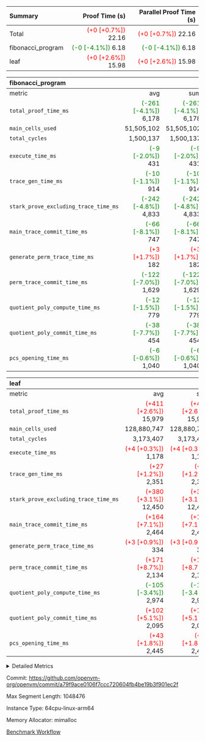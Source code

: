 | Summary | Proof Time (s) | Parallel Proof Time (s) |
|:---|---:|---:|
| Total | <span style='color: red'>(+0 [+0.7%])</span> 22.16 | <span style='color: red'>(+0 [+0.7%])</span> 22.16 |
| fibonacci_program | <span style='color: green'>(-0 [-4.1%])</span> 6.18 | <span style='color: green'>(-0 [-4.1%])</span> 6.18 |
| leaf | <span style='color: red'>(+0 [+2.6%])</span> 15.98 | <span style='color: red'>(+0 [+2.6%])</span> 15.98 |


| fibonacci_program |||||
|:---|---:|---:|---:|---:|
|metric|avg|sum|max|min|
| `total_proof_time_ms ` | <span style='color: green'>(-261 [-4.1%])</span> 6,178 | <span style='color: green'>(-261 [-4.1%])</span> 6,178 | <span style='color: green'>(-261 [-4.1%])</span> 6,178 | <span style='color: green'>(-261 [-4.1%])</span> 6,178 |
| `main_cells_used     ` |  51,505,102 |  51,505,102 |  51,505,102 |  51,505,102 |
| `total_cycles        ` |  1,500,137 |  1,500,137 |  1,500,137 |  1,500,137 |
| `execute_time_ms     ` | <span style='color: green'>(-9 [-2.0%])</span> 431 | <span style='color: green'>(-9 [-2.0%])</span> 431 | <span style='color: green'>(-9 [-2.0%])</span> 431 | <span style='color: green'>(-9 [-2.0%])</span> 431 |
| `trace_gen_time_ms   ` | <span style='color: green'>(-10 [-1.1%])</span> 914 | <span style='color: green'>(-10 [-1.1%])</span> 914 | <span style='color: green'>(-10 [-1.1%])</span> 914 | <span style='color: green'>(-10 [-1.1%])</span> 914 |
| `stark_prove_excluding_trace_time_ms` | <span style='color: green'>(-242 [-4.8%])</span> 4,833 | <span style='color: green'>(-242 [-4.8%])</span> 4,833 | <span style='color: green'>(-242 [-4.8%])</span> 4,833 | <span style='color: green'>(-242 [-4.8%])</span> 4,833 |
| `main_trace_commit_time_ms` | <span style='color: green'>(-66 [-8.1%])</span> 747 | <span style='color: green'>(-66 [-8.1%])</span> 747 | <span style='color: green'>(-66 [-8.1%])</span> 747 | <span style='color: green'>(-66 [-8.1%])</span> 747 |
| `generate_perm_trace_time_ms` | <span style='color: red'>(+3 [+1.7%])</span> 182 | <span style='color: red'>(+3 [+1.7%])</span> 182 | <span style='color: red'>(+3 [+1.7%])</span> 182 | <span style='color: red'>(+3 [+1.7%])</span> 182 |
| `perm_trace_commit_time_ms` | <span style='color: green'>(-122 [-7.0%])</span> 1,629 | <span style='color: green'>(-122 [-7.0%])</span> 1,629 | <span style='color: green'>(-122 [-7.0%])</span> 1,629 | <span style='color: green'>(-122 [-7.0%])</span> 1,629 |
| `quotient_poly_compute_time_ms` | <span style='color: green'>(-12 [-1.5%])</span> 779 | <span style='color: green'>(-12 [-1.5%])</span> 779 | <span style='color: green'>(-12 [-1.5%])</span> 779 | <span style='color: green'>(-12 [-1.5%])</span> 779 |
| `quotient_poly_commit_time_ms` | <span style='color: green'>(-38 [-7.7%])</span> 454 | <span style='color: green'>(-38 [-7.7%])</span> 454 | <span style='color: green'>(-38 [-7.7%])</span> 454 | <span style='color: green'>(-38 [-7.7%])</span> 454 |
| `pcs_opening_time_ms ` | <span style='color: green'>(-6 [-0.6%])</span> 1,040 | <span style='color: green'>(-6 [-0.6%])</span> 1,040 | <span style='color: green'>(-6 [-0.6%])</span> 1,040 | <span style='color: green'>(-6 [-0.6%])</span> 1,040 |

| leaf |||||
|:---|---:|---:|---:|---:|
|metric|avg|sum|max|min|
| `total_proof_time_ms ` | <span style='color: red'>(+411 [+2.6%])</span> 15,979 | <span style='color: red'>(+411 [+2.6%])</span> 15,979 | <span style='color: red'>(+411 [+2.6%])</span> 15,979 | <span style='color: red'>(+411 [+2.6%])</span> 15,979 |
| `main_cells_used     ` |  128,880,747 |  128,880,747 |  128,880,747 |  128,880,747 |
| `total_cycles        ` |  3,173,407 |  3,173,407 |  3,173,407 |  3,173,407 |
| `execute_time_ms     ` | <span style='color: red'>(+4 [+0.3%])</span> 1,178 | <span style='color: red'>(+4 [+0.3%])</span> 1,178 | <span style='color: red'>(+4 [+0.3%])</span> 1,178 | <span style='color: red'>(+4 [+0.3%])</span> 1,178 |
| `trace_gen_time_ms   ` | <span style='color: red'>(+27 [+1.2%])</span> 2,351 | <span style='color: red'>(+27 [+1.2%])</span> 2,351 | <span style='color: red'>(+27 [+1.2%])</span> 2,351 | <span style='color: red'>(+27 [+1.2%])</span> 2,351 |
| `stark_prove_excluding_trace_time_ms` | <span style='color: red'>(+380 [+3.1%])</span> 12,450 | <span style='color: red'>(+380 [+3.1%])</span> 12,450 | <span style='color: red'>(+380 [+3.1%])</span> 12,450 | <span style='color: red'>(+380 [+3.1%])</span> 12,450 |
| `main_trace_commit_time_ms` | <span style='color: red'>(+164 [+7.1%])</span> 2,464 | <span style='color: red'>(+164 [+7.1%])</span> 2,464 | <span style='color: red'>(+164 [+7.1%])</span> 2,464 | <span style='color: red'>(+164 [+7.1%])</span> 2,464 |
| `generate_perm_trace_time_ms` | <span style='color: red'>(+3 [+0.9%])</span> 334 | <span style='color: red'>(+3 [+0.9%])</span> 334 | <span style='color: red'>(+3 [+0.9%])</span> 334 | <span style='color: red'>(+3 [+0.9%])</span> 334 |
| `perm_trace_commit_time_ms` | <span style='color: red'>(+171 [+8.7%])</span> 2,134 | <span style='color: red'>(+171 [+8.7%])</span> 2,134 | <span style='color: red'>(+171 [+8.7%])</span> 2,134 | <span style='color: red'>(+171 [+8.7%])</span> 2,134 |
| `quotient_poly_compute_time_ms` | <span style='color: green'>(-105 [-3.4%])</span> 2,974 | <span style='color: green'>(-105 [-3.4%])</span> 2,974 | <span style='color: green'>(-105 [-3.4%])</span> 2,974 | <span style='color: green'>(-105 [-3.4%])</span> 2,974 |
| `quotient_poly_commit_time_ms` | <span style='color: red'>(+102 [+5.1%])</span> 2,095 | <span style='color: red'>(+102 [+5.1%])</span> 2,095 | <span style='color: red'>(+102 [+5.1%])</span> 2,095 | <span style='color: red'>(+102 [+5.1%])</span> 2,095 |
| `pcs_opening_time_ms ` | <span style='color: red'>(+43 [+1.8%])</span> 2,445 | <span style='color: red'>(+43 [+1.8%])</span> 2,445 | <span style='color: red'>(+43 [+1.8%])</span> 2,445 | <span style='color: red'>(+43 [+1.8%])</span> 2,445 |



<details>
<summary>Detailed Metrics</summary>

| group | num_segments | keygen_time_ms | commit_exe_time_ms |
| --- | --- | --- | --- |
| fibonacci_program | 1 | 341 | 6 | 

| group | air_name | quotient_deg | interactions | constraints |
| --- | --- | --- | --- | --- |
| fibonacci_program | AccessAdapterAir<16> | 2 | 5 | 14 | 
| fibonacci_program | AccessAdapterAir<2> | 2 | 5 | 14 | 
| fibonacci_program | AccessAdapterAir<32> | 2 | 5 | 14 | 
| fibonacci_program | AccessAdapterAir<4> | 2 | 5 | 14 | 
| fibonacci_program | AccessAdapterAir<64> | 2 | 5 | 14 | 
| fibonacci_program | AccessAdapterAir<8> | 2 | 5 | 14 | 
| fibonacci_program | BitwiseOperationLookupAir<8> | 2 | 2 | 4 | 
| fibonacci_program | MemoryMerkleAir<8> | 2 | 4 | 40 | 
| fibonacci_program | PersistentBoundaryAir<8> | 2 | 3 | 6 | 
| fibonacci_program | PhantomAir | 2 | 3 | 5 | 
| fibonacci_program | Poseidon2PeripheryAir<BabyBearParameters>, 1> | 2 | 1 | 286 | 
| fibonacci_program | ProgramAir | 1 | 1 | 4 | 
| fibonacci_program | RangeTupleCheckerAir<2> | 1 | 1 | 4 | 
| fibonacci_program | VariableRangeCheckerAir | 1 | 1 | 4 | 
| fibonacci_program | VmAirWrapper<Rv32BaseAluAdapterAir, BaseAluCoreAir<4, 8> | 2 | 19 | 43 | 
| fibonacci_program | VmAirWrapper<Rv32BaseAluAdapterAir, LessThanCoreAir<4, 8> | 2 | 17 | 39 | 
| fibonacci_program | VmAirWrapper<Rv32BaseAluAdapterAir, ShiftCoreAir<4, 8> | 2 | 23 | 90 | 
| fibonacci_program | VmAirWrapper<Rv32BranchAdapterAir, BranchEqualCoreAir<4> | 2 | 11 | 25 | 
| fibonacci_program | VmAirWrapper<Rv32BranchAdapterAir, BranchLessThanCoreAir<4, 8> | 2 | 13 | 41 | 
| fibonacci_program | VmAirWrapper<Rv32CondRdWriteAdapterAir, Rv32JalLuiCoreAir> | 2 | 10 | 22 | 
| fibonacci_program | VmAirWrapper<Rv32HintStoreAdapterAir, Rv32HintStoreCoreAir> | 2 | 15 | 17 | 
| fibonacci_program | VmAirWrapper<Rv32JalrAdapterAir, Rv32JalrCoreAir> | 2 | 16 | 20 | 
| fibonacci_program | VmAirWrapper<Rv32LoadStoreAdapterAir, LoadSignExtendCoreAir<4, 8> | 2 | 18 | 33 | 
| fibonacci_program | VmAirWrapper<Rv32LoadStoreAdapterAir, LoadStoreCoreAir<4> | 2 | 17 | 38 | 
| fibonacci_program | VmAirWrapper<Rv32MultAdapterAir, DivRemCoreAir<4, 8> | 2 | 25 | 88 | 
| fibonacci_program | VmAirWrapper<Rv32MultAdapterAir, MulHCoreAir<4, 8> | 2 | 24 | 38 | 
| fibonacci_program | VmAirWrapper<Rv32MultAdapterAir, MultiplicationCoreAir<4, 8> | 2 | 19 | 26 | 
| fibonacci_program | VmAirWrapper<Rv32RdWriteAdapterAir, Rv32AuipcCoreAir> | 2 | 11 | 15 | 
| fibonacci_program | VmConnectorAir | 2 | 3 | 9 | 
| leaf | AccessAdapterAir<2> | 4 | 5 | 12 | 
| leaf | AccessAdapterAir<4> | 4 | 5 | 12 | 
| leaf | AccessAdapterAir<8> | 4 | 5 | 12 | 
| leaf | FriReducedOpeningAir | 4 | 35 | 59 | 
| leaf | NativePoseidon2Air<BabyBearParameters>, 1> | 4 | 31 | 302 | 
| leaf | PhantomAir | 4 | 3 | 4 | 
| leaf | ProgramAir | 1 | 1 | 4 | 
| leaf | VariableRangeCheckerAir | 1 | 1 | 4 | 
| leaf | VmAirWrapper<BranchNativeAdapterAir, BranchEqualCoreAir<1> | 2 | 11 | 23 | 
| leaf | VmAirWrapper<JalNativeAdapterAir, JalCoreAir> | 4 | 7 | 6 | 
| leaf | VmAirWrapper<NativeAdapterAir<2, 0>, PublicValuesCoreAir> | 4 | 11 | 23 | 
| leaf | VmAirWrapper<NativeAdapterAir<2, 1>, FieldArithmeticCoreAir> | 4 | 15 | 23 | 
| leaf | VmAirWrapper<NativeLoadStoreAdapterAir<1>, NativeLoadStoreCoreAir<1> | 4 | 19 | 31 | 
| leaf | VmAirWrapper<NativeVectorizedAdapterAir<4>, FieldExtensionCoreAir> | 4 | 15 | 23 | 
| leaf | VmConnectorAir | 4 | 3 | 8 | 
| leaf | VolatileBoundaryAir | 4 | 4 | 16 | 

| group | air_name | idx | rows | prep_cols | perm_cols | main_cols | cells |
| --- | --- | --- | --- | --- | --- | --- | --- |
| leaf | AccessAdapterAir<2> | 0 | 524,288 |  | 16 | 11 | 14,155,776 | 
| leaf | AccessAdapterAir<4> | 0 | 262,144 |  | 16 | 13 | 7,602,176 | 
| leaf | AccessAdapterAir<8> | 0 | 65,536 |  | 16 | 17 | 2,162,688 | 
| leaf | FriReducedOpeningAir | 0 | 131,072 |  | 76 | 64 | 18,350,080 | 
| leaf | NativePoseidon2Air<BabyBearParameters>, 1> | 0 | 32,768 |  | 36 | 348 | 12,582,912 | 
| leaf | PhantomAir | 0 | 32,768 |  | 8 | 6 | 458,752 | 
| leaf | ProgramAir | 0 | 131,072 |  | 8 | 10 | 2,359,296 | 
| leaf | VariableRangeCheckerAir | 0 | 262,144 | 2 | 8 | 1 | 2,359,296 | 
| leaf | VmAirWrapper<BranchNativeAdapterAir, BranchEqualCoreAir<1> | 0 | 1,048,576 |  | 28 | 23 | 53,477,376 | 
| leaf | VmAirWrapper<JalNativeAdapterAir, JalCoreAir> | 0 | 131,072 |  | 12 | 10 | 2,883,584 | 
| leaf | VmAirWrapper<NativeAdapterAir<2, 0>, PublicValuesCoreAir> | 0 | 64 |  | 16 | 23 | 2,496 | 
| leaf | VmAirWrapper<NativeAdapterAir<2, 1>, FieldArithmeticCoreAir> | 0 | 2,097,152 |  | 20 | 30 | 104,857,600 | 
| leaf | VmAirWrapper<NativeLoadStoreAdapterAir<1>, NativeLoadStoreCoreAir<1> | 0 | 2,097,152 |  | 24 | 41 | 136,314,880 | 
| leaf | VmAirWrapper<NativeVectorizedAdapterAir<4>, FieldExtensionCoreAir> | 0 | 32,768 |  | 20 | 40 | 1,966,080 | 
| leaf | VmConnectorAir | 0 | 2 | 1 | 8 | 4 | 24 | 
| leaf | VolatileBoundaryAir | 0 | 524,288 |  | 8 | 11 | 9,961,472 | 

| group | air_name | segment | rows | prep_cols | perm_cols | main_cols | cells |
| --- | --- | --- | --- | --- | --- | --- | --- |
| fibonacci_program | AccessAdapterAir<8> | 0 | 64 |  | 24 | 17 | 2,624 | 
| fibonacci_program | BitwiseOperationLookupAir<8> | 0 | 65,536 | 3 | 8 | 2 | 655,360 | 
| fibonacci_program | MemoryMerkleAir<8> | 0 | 512 |  | 20 | 32 | 26,624 | 
| fibonacci_program | PersistentBoundaryAir<8> | 0 | 64 |  | 12 | 20 | 2,048 | 
| fibonacci_program | PhantomAir | 0 | 2 |  | 12 | 6 | 36 | 
| fibonacci_program | Poseidon2PeripheryAir<BabyBearParameters>, 1> | 0 | 256 |  | 8 | 300 | 78,848 | 
| fibonacci_program | ProgramAir | 0 | 4,096 |  | 8 | 10 | 73,728 | 
| fibonacci_program | RangeTupleCheckerAir<2> | 0 | 524,288 | 2 | 8 | 1 | 4,718,592 | 
| fibonacci_program | VariableRangeCheckerAir | 0 | 262,144 | 2 | 8 | 1 | 2,359,296 | 
| fibonacci_program | VmAirWrapper<Rv32BaseAluAdapterAir, BaseAluCoreAir<4, 8> | 0 | 1,048,576 |  | 80 | 36 | 121,634,816 | 
| fibonacci_program | VmAirWrapper<Rv32BaseAluAdapterAir, LessThanCoreAir<4, 8> | 0 | 524,288 |  | 40 | 37 | 40,370,176 | 
| fibonacci_program | VmAirWrapper<Rv32BaseAluAdapterAir, ShiftCoreAir<4, 8> | 0 | 2 |  | 52 | 53 | 210 | 
| fibonacci_program | VmAirWrapper<Rv32BranchAdapterAir, BranchEqualCoreAir<4> | 0 | 262,144 |  | 48 | 26 | 19,398,656 | 
| fibonacci_program | VmAirWrapper<Rv32BranchAdapterAir, BranchLessThanCoreAir<4, 8> | 0 | 8 |  | 56 | 32 | 704 | 
| fibonacci_program | VmAirWrapper<Rv32CondRdWriteAdapterAir, Rv32JalLuiCoreAir> | 0 | 131,072 |  | 44 | 18 | 8,126,464 | 
| fibonacci_program | VmAirWrapper<Rv32HintStoreAdapterAir, Rv32HintStoreCoreAir> | 0 | 4 |  | 36 | 26 | 248 | 
| fibonacci_program | VmAirWrapper<Rv32JalrAdapterAir, Rv32JalrCoreAir> | 0 | 16 |  | 36 | 28 | 1,024 | 
| fibonacci_program | VmAirWrapper<Rv32LoadStoreAdapterAir, LoadStoreCoreAir<4> | 0 | 32 |  | 72 | 40 | 3,584 | 
| fibonacci_program | VmAirWrapper<Rv32RdWriteAdapterAir, Rv32AuipcCoreAir> | 0 | 16 |  | 28 | 21 | 784 | 
| fibonacci_program | VmConnectorAir | 0 | 2 | 1 | 12 | 4 | 32 | 

| group | idx | trace_gen_time_ms | total_proof_time_ms | total_cycles | total_cells | stark_prove_excluding_trace_time_ms | quotient_poly_compute_time_ms | quotient_poly_commit_time_ms | perm_trace_commit_time_ms | pcs_opening_time_ms | main_trace_commit_time_ms | main_cells_used | generate_perm_trace_time_ms | execute_time_ms |
| --- | --- | --- | --- | --- | --- | --- | --- | --- | --- | --- | --- | --- | --- | --- |
| leaf | 0 | 2,351 | 15,979 | 3,173,407 | 369,494,488 | 12,450 | 2,974 | 2,095 | 2,134 | 2,445 | 2,464 | 128,880,747 | 334 | 1,178 | 

| group | segment | trace_gen_time_ms | total_proof_time_ms | total_cycles | total_cells | stark_prove_excluding_trace_time_ms | quotient_poly_compute_time_ms | quotient_poly_commit_time_ms | perm_trace_commit_time_ms | pcs_opening_time_ms | main_trace_commit_time_ms | main_cells_used | generate_perm_trace_time_ms | execute_time_ms |
| --- | --- | --- | --- | --- | --- | --- | --- | --- | --- | --- | --- | --- | --- | --- |
| fibonacci_program | 0 | 914 | 6,178 | 1,500,137 | 197,453,854 | 4,833 | 779 | 454 | 1,629 | 1,040 | 747 | 51,505,102 | 182 | 431 | 

</details>


Commit: https://github.com/openvm-org/openvm/commit/a79f9ace0106f7ccc720604fb4be19b3f901ec2f

Max Segment Length: 1048476

Instance Type: 64cpu-linux-arm64

Memory Allocator: mimalloc

[Benchmark Workflow](https://github.com/openvm-org/openvm/actions/runs/12665512716)
